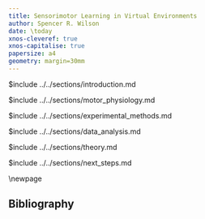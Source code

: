 ```yaml
---
title: Sensorimotor Learning in Virtual Environments
author: Spencer R. Wilson
date: \today
xnos-cleveref: true
xnos-capitalise: true
papersize: a4
geometry: margin=30mm
---
```


<!-- you MUST have new lines between transcludes! -->

$include ../../sections/introduction.md

$include ../../sections/motor_physiology.md

$include ../../sections/experimental_methods.md

$include ../../sections/data_analysis.md

$include ../../sections/theory.md

$include ../../sections/next_steps.md

\newpage

## Bibliography